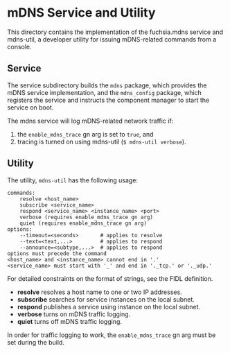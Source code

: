 # mDNS Service and Utility

This directory contains the implementation of the fuchsia.mdns service and
mdns-util, a developer utility for issuing mDNS-related commands from a console.

## Service

The service subdirectory builds the `mdns` package, which provides the mDNS
service implementation, and the `mdns_config` package, which registers the
service and instructs the component manager to start the service on boot.

The mdns service will log mDNS-related network traffic if:

1. the `enable_mdns_trace` gn arg is set to `true`, and
2. tracing is turned on using mdns-util (`$ mdns-util verbose`).

## Utility

The utility, `mdns-util` has the following usage:

```
commands:
    resolve <host_name>
    subscribe <service_name>
    respond <service_name> <instance_name> <port>
    verbose (requires enable_mdns_trace gn arg)
    quiet (requires enable_mdns_trace gn arg)
options:
    --timeout=<seconds>       # applies to resolve
    --text=<text,...>         # applies to respond
    --announce=<subtype,...>  # applies to respond
options must precede the command
<host_name> and <instance_name> cannot end in '.'
<service_name> must start with '_' and end in '._tcp.' or '._udp.'
```

For detailed constraints on the format of strings, see the FIDL definition.

- **resolve** resolves a host name to one or two IP addresses.
- **subscribe** searches for service instances on the local subnet.
- **respond** publishes a service using instance on the local subnet.
- **verbose** turns on mDNS traffic logging.
- **quiet** turns off mDNS traffic logging.

In order for traffic logging to work, the `enable_mdns_trace` gn arg must be
set during the build.
